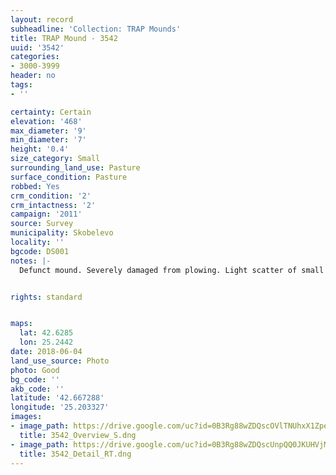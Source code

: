 ```yaml
---
layout: record
subheadline: 'Collection: TRAP Mounds'
title: TRAP Mound - 3542
uuid: '3542'
categories:
- 3000-3999
header: no
tags:
- ''

certainty: Certain
elevation: '468'
max_diameter: '9'
min_diameter: '7'
height: '0.4'
size_category: Small
surrounding_land_use: Pasture
surface_condition: Pasture
robbed: Yes
crm_condition: '2'
crm_intactness: '2'
campaign: '2011'
source: Survey
municipality: Skobelevo
locality: ''
bgcode: DS001
notes: |-
  Defunct mound. Severely damaged from plowing. Light scatter of small stones.


rights: standard


maps:
  lat: 42.6285
  lon: 25.2442
date: 2018-06-04
land_use_source: Photo
photo: Good
bg_code: ''
akb_code: ''
latitude: '42.667288'
longitude: '25.203327'
images:
- image_path: https://drive.google.com/uc?id=0B3Rg88wZDQscOVlTNUhxX1ZpeVE
  title: 3542_Overview_S.dng
- image_path: https://drive.google.com/uc?id=0B3Rg88wZDQscUnpQQ0JKUHVjMzg
  title: 3542_Detail_RT.dng
---
```

